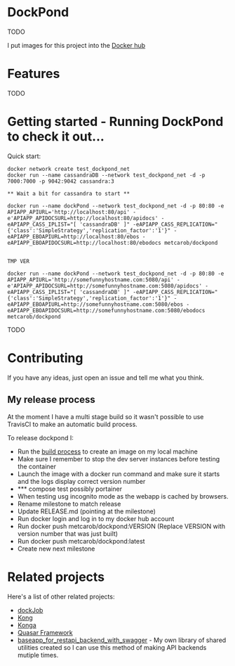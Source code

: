 # DockPond

TODO

I put images for this project into the [Docker hub](https://hub.docker.com/r/metcarob/dockpond/)

# Features

TODO

# Getting started - Running DockPond to check it out...

Quick start:
````
docker network create test_dockpond_net
docker run --name cassandraDB --network test_dockpond_net -d -p 7000:7000 -p 9042:9042 cassandra:3

** Wait a bit for cassandra to start **

docker run --name dockPond --network test_dockpond_net -d -p 80:80 -e APIAPP_APIURL='http://localhost:80/api' -e'APIAPP_APIDOCSURL=http://localhost:80/apidocs' -eAPIAPP_CASS_IPLIST="[ 'cassandraDB' ]" -eAPIAPP_CASS_REPLICATION="{'class':'SimpleStrategy','replication_factor':'1'}" -eAPIAPP_EBOAPIURL=http://localhost:80/ebos -eAPIAPP_EBOAPIDOCSURL=http://localhost:80/ebodocs metcarob/dockpond


TMP VER

docker run --name dockPond --network test_dockpond_net -d -p 80:80 -e APIAPP_APIURL='http://somefunnyhostname.com:5080/api' -e'APIAPP_APIDOCSURL=http://somefunnyhostname.com:5080/apidocs' -eAPIAPP_CASS_IPLIST="[ 'cassandraDB' ]" -eAPIAPP_CASS_REPLICATION="{'class':'SimpleStrategy','replication_factor':'1'}" -eAPIAPP_EBOAPIURL=http://somefunnyhostname.com:5080/ebos -eAPIAPP_EBOAPIDOCSURL=http://somefunnyhostname.com:5080/ebodocs metcarob/dockpond
````

TODO

# Contributing

If you have any ideas, just open an issue and tell me what you think.


## My release process

At the moment I have a multi stage build so it wasn't possible to use TravisCI to make an automatic build process.

To release dockpond I:
 - Run the [build process](./dockerImageBuildProcess/README.md) to create an image on my local machine
 - Make sure I remember to stop the dev server instances before testing the container
 - Launch the image with a docker run command and make sure it starts and the logs display correct version number
 - *** compose test possibly portainer
 - When testing usg incognito mode as the webapp is cached by browsers.
 - Rename milestone to match release
 - Update RELEASE.md (pointing at the milestone)
 - Run docker login and log in to my docker hub account
 - Run docker push metcarob/dockpond:VERSION (Replace VERSION with version number that was just built)
 - Run docker push metcarob/dockpond:latest
 - Create new next milestone

# Related projects

Here's a list of other related projects:
 - [dockJob](https://github.com/rmetcalf9/dockJob)
 - [Kong](https://konghq.com/)
 - [Konga](https://github.com/pantsel/konga)
 - [Quasar Framework](http://quasar-framework.org/)
 - [baseapp_for_restapi_backend_with_swagger](https://github.com/rmetcalf9/baseapp_for_restapi_backend_with_swagger) - My own library of shared utilities created so I can use this method of making API backends mutiple times.